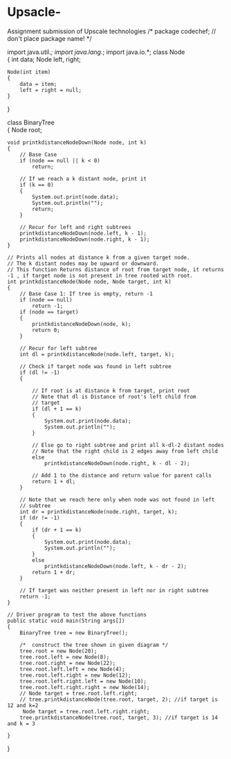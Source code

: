 # Upsacle-
Assignment submission of Upscale technologies
/* package codechef; // don't place package name! */

import java.util.*;
import java.lang.*;
import java.io.*;
class Node  
{ 
    int data; 
    Node left, right; 
   
    Node(int item)  
    { 
        data = item; 
        left = right = null; 
    } 
} 
   
class BinaryTree  
{ 
    Node root; 
   
    void printkdistanceNodeDown(Node node, int k)  
    { 
        // Base Case 
        if (node == null || k < 0) 
            return; 
   
        // If we reach a k distant node, print it 
        if (k == 0)  
        { 
            System.out.print(node.data); 
            System.out.println(""); 
            return; 
        } 
   
        // Recur for left and right subtrees 
        printkdistanceNodeDown(node.left, k - 1); 
        printkdistanceNodeDown(node.right, k - 1); 
    } 
   
    // Prints all nodes at distance k from a given target node. 
    // The k distant nodes may be upward or downward.
    // This function Returns distance of root from target node, it returns -1 , if target node is not present in tree rooted with root. 
    int printkdistanceNode(Node node, Node target, int k)  
    { 
        // Base Case 1: If tree is empty, return -1 
        if (node == null) 
            return -1; 
        if (node == target)  
        { 
            printkdistanceNodeDown(node, k); 
            return 0; 
        } 
   
        // Recur for left subtree 
        int dl = printkdistanceNode(node.left, target, k); 
   
        // Check if target node was found in left subtree 
        if (dl != -1)  
        { 
               
            // If root is at distance k from target, print root 
            // Note that dl is Distance of root's left child from  
            // target 
            if (dl + 1 == k)  
            { 
                System.out.print(node.data); 
                System.out.println(""); 
            } 
               
            // Else go to right subtree and print all k-dl-2 distant nodes 
            // Note that the right child is 2 edges away from left child 
            else
                printkdistanceNodeDown(node.right, k - dl - 2); 
   
            // Add 1 to the distance and return value for parent calls 
            return 1 + dl; 
        } 
   
        // Note that we reach here only when node was not found in left  
        // subtree 
        int dr = printkdistanceNode(node.right, target, k); 
        if (dr != -1)  
        { 
            if (dr + 1 == k)  
            { 
                System.out.print(node.data); 
                System.out.println(""); 
            }  
            else 
                printkdistanceNodeDown(node.left, k - dr - 2); 
            return 1 + dr; 
        } 
   
        // If target was neither present in left nor in right subtree 
        return -1; 
    } 
   
    // Driver program to test the above functions 
    public static void main(String args[])  
    { 
        BinaryTree tree = new BinaryTree(); 
   
        /*  construct the tree shown in given diagram */
        tree.root = new Node(20); 
        tree.root.left = new Node(8); 
        tree.root.right = new Node(22); 
        tree.root.left.left = new Node(4); 
        tree.root.left.right = new Node(12); 
        tree.root.left.right.left = new Node(10); 
        tree.root.left.right.right = new Node(14); 
        // Node target = tree.root.left.right; 
        // tree.printkdistanceNode(tree.root, target, 2); //if target is 12 and k=2
         Node target = tree.root.left.right.right; 
        tree.printkdistanceNode(tree.root, target, 3); //if target is 14 and k = 3
        
    } 
} 
